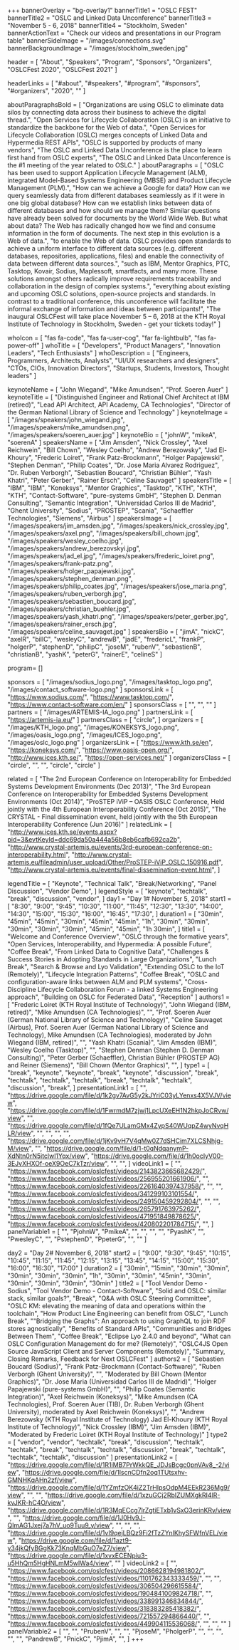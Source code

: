 +++
bannerOverlay = "bg-overlay1"
bannerTitle1 = "OSLC FEST"
bannerTitle2 = "OSLC and Linked Data Unconference"
bannerTitle3 = "November 5 - 6, 2018"
bannerTitle4 = "Stockholm, Sweden"
bannerActionText = "Check our videos and presentations in our Program table"
bannerSideImage = "/images/connections.svg"
bannerBackgroundImage = "/images/stockholm_sweden.jpg"

header = [
  "About",
  "Speakers",
  "Program",
  "Sponsors",
  "Organizers",
  "OSLCFest 2020",
  "OSLCFest 2021"
]

headerLinks = [
  "#about",
  "#speakers",
  "#program",
  "#sponsors",
  "#organizers",
  "2020",
  ""
]

aboutParagraphsBold = [
    "Organizations are using OSLC to eliminate data silos by connecting data across their business to achieve the digital thread.",
    "Open Services for Lifecycle Collaboration (OSLC) is an initiative to standardize the backbone for the Web of data.",
    "Open Services for Lifecycle Collaboration (OSLC) merges concepts of Linked Data and Hypermedia REST APIs",
    "OSLC is supported by products of many vendors",
    "The OSLC and Linked Data Unconference is the place to learn first hand from OSLC experts",
    "The OSLC and Linked Data Unconference is the #1 meeting of the year related to OSLC."
]
aboutParagraphs = [
    "OSLC has been used to support Application Lifecycle Management (ALM), integrated Model-Based Systems Engineering (MBSE) and Product Lifecycle Management (PLM).",
    "How can we achieve a Google for data? How can we query seamlessly data from different databases seamlessly as if it were in one big global database? How can we establish links between data of different databases and how should we manage them? Similar questions have already been solved for documents by the World Wide Web. But what about data? The Web has radically changed how we find and consume information in the form of documents. The next step in this evolution is a Web of data.",
    "to enable the Web of data. OSLC provides open standards to achieve a uniform interface to different data sources (e.g. different databases, repositories, applications, files) and enable the connectivity of data between different data sources.",
    "such as IBM, Mentor Graphics, PTC, Tasktop, Kovair, Sodius, Maplessoft, smartfacts, and many more. These solutions amongst others radically improve requirements traceability and collaboration in the design of complex systems.",
    "everything about existing and upcoming OSLC solutions, open-source projects and standards. In contrast to a traditional conference, this unconference will facilitate the informal exchange of information and ideas between participants!",
    "The inaugural OSLCFest will take place November 5 – 6, 2018 at the KTH Royal Institute of Technology in Stockholm, Sweden - get your tickets today!"
]

whoIcon = [
    "fas fa-code",
    "fas fa-user-cog",
    "far fa-lightbulb",
    "fas fa-power-off"
]
whoTitle = [
    "Developers",
    "Product Managers",
    "Innovation Leaders",
    "Tech Enthusiasts"
]
whoDescription = [
    "Engineers, Programmers, Architects, Analysts",
    "UI/UX researchers and designers",
    "CTOs, CIOs, Innovation Directors",
    "Startups, Students, Investors, Thought leaders"
]


keynoteName = [
    "John Wiegand",
    "Mike Amundsen",
    "Prof. Soeren Auer"
]
keynoteTitle = [
    "Distinguished Engineer and Rational Chief Architect at IBM (retired)",
    "Lead API Architect, API Academy, CA Technologies",
    "Director of the German National Library of Science and Technology"
]
keynoteImage = [
    "/images/speakers/john_wiegand.jpg",
    "/images/speakers/mike_amundsen.png",
    "/images/speakers/soeren_auer.jpg"
]
keynoteBio = [
    "johnW",
    "mikeA",
    "soerenA"
]
speakersName = [
    "Jim Amsden",
    "Nick Crossley",
    "Axel Reichwein",
    "Bill Chown",
    "Wesley Coelho",
    "Andrew Berezowsky",
    "Jad El-Khoury",
    "Frederic Loiret",
    "Frank Patz-Brockmann",
    "Holger Papajewski",
    "Stephen Denman",
    "Philip Coates",
    "Dr. Jose Maria Alvarez Rodriguez",
    "Dr. Ruben Verborgh",
    "Sebastien Boucard",
    "Christian Bühler",
    "Yash Khatri",
    "Peter Gerber",
    "Rainer Ersch",
    "Celine Sauvaget"
]
speakersTitle = [
    "IBM",
    "IBM",
    "Koneksys",
    "Mentor Graphics",
    "Tasktop",
    "KTH",
    "KTH",
    "KTH",
    "Contact-Software",
    "pure-systems GmbH",
    "Stephen D. Denman Consulting",
    "Semantic Integration",
    "Universidad Carlos III de Madrid",
    "Ghent University",
    "Sodius",
    "PROSTEP",
    "Scania",
    "Schaeffler Technologies",
    "Siemens",
    "Airbus"
]
speakersImage = [
    "/images/speakers/jim_amsden.jpg",
    "/images/speakers/nick_crossley.jpg",
    "/images/speakers/axel.png",
    "/images/speakers/bill_chown.jpg",
    "/images/speakers/wesley_coelho.jpg",
    "/images/speakers/andrew_berezovskyi.jpg",
    "/images/speakers/jad_el.jpg",
    "/images/speakers/frederic_loiret.png",
    "/images/speakers/frank-patz.png",
    "/images/speakers/holger_papajewski.jpg",
    "/images/speakers/stephen_denman.png",
    "/images/speakers/philip_coates.jpg",
    "/images/speakers/jose_maria.png",
    "/images/speakers/ruben_verborgh.jpg",
    "/images/speakers/sebastien_boucard.jpg",
    "/images/speakers/christian_buehler.jpg",
    "/images/speakers/yash_khatri.png",
    "/images/speakers/peter_gerber.jpg",
    "/images/speakers/rainer_ersch.jpg",
    "/images/speakers/celine_sauvaget.jpg"
]
speakersBio = [
    "jimA",
    "nickC",
    "axelR",
    "billC",
    "wesleyC",
    "andrewB",
    "jadE",
    "fredericL",
    "frankP",
    "holgerP",
    "stephenD",
    "philipC",
    "joseM",
    "rubenV",
    "sebastienB",
    "christianB",
    "yashK",
    "peterG",
    "rainerE",
    "celineS"
]

program= []

sponsors = [
    "/images/sodius_logo.png",
    "/images/tasktop_logo.png",
    "/images/contact_software-logo.png"
]
sponsorsLink = [
    "https://www.sodius.com/",
    "https://www.tasktop.com/",
    "https://www.contact-software.com/en/"
]
sponsorsClass = [
    "",
    "",
    ""
]
partners = [
    "/images/ARTEMIS-IA_logo.png"
]
partnersLink = [
    "https://artemis-ia.eu/"
]
partnersClass = [
    "circle",
]
organizers = [
    "/images/KTH_logo.png",
    "/images/KONEKSYS_logo.png",
    "/images/oasis_logo.png",
    "/images/ICES_logo.png",
    "/images/oslc_logo.png"
]
organizersLink = [
    "https://www.kth.se/en",
    "https://koneksys.com/",
    "https://www.oasis-open.org/",
    "http://www.ices.kth.se/",
    "https://open-services.net/"
]
organizersClass = [
    "circle",
    "",
    "",
    "circle",
    "circle"
]

related = [
    "The 2nd European Conference on Interoperability for Embedded Systems Development Environments (Dec 2013)",
    "The 3rd European Conference on Interoperability for Embedded Systems Development Environments (Oct 2014)",
    "ProSTEP iViP – OASIS OSLC Conference, Held jointly with the 4th European Interoperability Conference (Oct 2015)",
    "The CRYSTAL - Final dissemination event, held jointly with the 5th European Interoperability Conference (Jun 2016)"
]
relatedLink = [
    "http://www.ices.kth.se/events.aspx?pid=3&evtKeyId=ddc69da50a444a56b8eb6cafb692ca2b",
    "http://www.crystal-artemis.eu/events/3rd-european-conference-on-interoperability.html",
    "http://www.crystal-artemis.eu/fileadmin/user_upload/Other/ProSTEP-iViP_OSLC_150916.pdf",
    "http://www.crystal-artemis.eu/events/final-dissemination-event.html",
]

legendTitle = [
  "Keynote",
  "Technical Talk",
  "Break/Networking",
  "Panel Discussion",
  "Vendor Demo",
]
legendStyle = [
  "keynote",
  "techtalk",
  "break",
  "discussion",
  "vendor",
]
day1 = "Day 1# November 5, 2018"
start1 = [
    "8:30",
    "9:00",
    "9:45",
    "10:30",
    "11:00",
    "11:45",
    "12:30",
    "13:30",
    "14:00",
    "14:30",
    "15:00",
    "15:30",
    "16:00",
    "16:45",
    "17:30",
]
duration1 = [
    "30min",
    "45min",
    "45min",
    "30min",
    "45min",
    "45min",
    "1h",
    "30min",
    "30min",
    "30min",
    "30min",
    "30min",
    "45min",
    "45min",
    "1h 30min",
]
title1 = [
    "Welcome and Conference Overview",
    "OSLC through the formative years",
    "Open Services, Interoperability, and Hypermedia: A possible Future",
    "Coffee Break",
    "From Linked Data to Cognitive Data",
    "Challenges & Success Stories in Adopting Standards in Large Organizations",
    "Lunch Break",
    "Search & Browse and Lyo Validation",
    "Extending OSLC to the IoT (Remotely)",
    "Lifecycle Integration Patterns",
    "Coffee Break",
    "OSLC and configuration-aware links between ALM and PLM systems",
    "Cross-Discipline Lifecycle Collaboration Forum - a linked Systems Engineering approach",
    "Building on OSLC for Federated Data",
    "Reception"
]
authors1 = [
    "Frederic Loiret (KTH Royal Institute of Technology)",
    "John Wiegand (IBM, retired)",
    "Mike Amundsen (CA Technologies)",
    "",
    "Prof. Soeren Auer (German National Library of Science and Technology)",
    "Celine Sauvaget (Airbus), Prof. Soeren Auer (German National Library of Science and Technology), Mike Amundsen (CA Technologies), moderated by John Wiegand (IBM, retired)",
    "",
    "Yash Khatri (Scania)",
    "Jim Amsden (IBM)",
    "Wesley Coelho (Tasktop)",
    "",
    "Stephen Denman (Stephen D. Denman Consulting)",
    "Peter Gerber (Schaeffler), Christian Bühler (PROSTEP AG) and Reiner (Siemens)",
    "Bill Chown (Mentor Graphics)",
    "",
]
type1 = [
    "break",
    "keynote",
    "keynote",
    "break",
    "keynote",
    "discussion",
    "break",
    "techtalk",
    "techtalk",
    "techtalk",
    "break",
    "techtalk",
    "techtalk",
    "discussion",
    "break",
]
presentationLink1 = [
    "",
    "https://drive.google.com/file/d/1k2gv7AvG5y2kJYriC03yLYenxs4X5VJV/view",
    "https://drive.google.com/file/d/1FwrmdM7zjwj1LpcUXeEH1N2hkpJoCRvw/view",
    "",
    "https://drive.google.com/file/d/1fQe7ULamGMx4ZypS40WUqpZ4wyNvqHLR/view",
    "",
    "",
    "",
    "",
    "https://drive.google.com/file/d/1jKv9vH7V4qMw0Z7dSHCim7XLCSNhjg-M/view",
    "",
    "https://drive.google.com/file/d/1-t0qNdqanymP-XdNtn0rN5itclwl1Yqx/view",
    "https://drive.google.com/file/d/1h0ocIyV00-3EJvXHXOf-oeX9OeC7kTzr/view",
    "",
    "",
]
videoLink1 = [
    "",
    "https://www.facebook.com/oslcfest/videos/2143823665682429/",
    "https://www.facebook.com/oslcfest/videos/256955201661906/",
    "",
    "https://www.facebook.com/oslcfest/videos/2261640397437958/",
    "",
    "",
    "https://www.facebook.com/oslcfest/videos/341299103101554/",
    "https://www.facebook.com/oslcfest/videos/249150459292804/",
    "",
    "",
    "https://www.facebook.com/oslcfest/videos/265791763975262/",
    "https://www.facebook.com/oslcfest/videos/471951849878625/",
    "https://www.facebook.com/oslcfest/videos/420802201784715/",
    "",
]
panelVariable1 = [
    "",
    "PjohnW",
    "PmikeA",
    "",
    "",
    "",
    "",
    "PyashK",
    "",
    "PwesleyC",
    "",
    "PstephenD",
    "PpeterG",
    "",
    ""
]

day2 = "Day 2# November 6, 2018"
start2 = [
    "9:00",
    "9:30",
    "9:45",
    "10:15",
    "10:45",
    "11:15",
    "11:45",
    "12:15",
    "13:15",
    "13:45",
    "14:15",
    "15:00",
    "15:30",
    "16:00",
    "16:30",
    "17:00"
]
duration2 = [
    "30min",
    "15min",
    "30min",
    "30min",
    "30min",
    "30min",
    "30min",
    "1h",
    "30min",
    "30min",
    "45min",
    "30min",
    "30min",
    "30min",
    "30min",
    "30min"
]
title2 = [
    "Tool Vendor Demo - Sodius",
    "Tool Vendor Demo - Contact-Software",
    "Solid and OSLC: similar stack, similar goals?",
    "Break",
    "Q&A with OSLC Steering Committee",
    "OSLC KM: elevating the meaning of data and operations within the toolchain",
    "How Product Line Engineering can benefit from OSLC",
    "Lunch Break",
    "\"Bridging the Graphs\": An approach to using GraphQL to join RDF stores agnostically",
    "Benefits of Standard APIs",
    "Communities and Bridges Between Them",
    "Coffee Break",
    "Eclipse Lyo 2.4.0 and beyond",
    "What can OSLC Configuration Management do for me? (Remotely)",
    "OSLC4JS Open Source JavaScript Client and Server Components (Remotely)",
    "Summary, Closing Remarks, Feedback for Next OSLCFest"
]
authors2 = [
    "Sebastien Boucard (Sodius)",
    "Frank Patz-Brockmann (Contact-Software)",
    "Ruben Verborgh (Ghent University)",
    "",
    "Moderated by Bill Chown (Mentor Graphics)",
    "Dr. Jose Maria (Universidad Carlos III de Madrid)",
    "Holger Papajewski (pure-systems GmbH)",
    "",
    "Philip Coates (Semantic Integration)",
    "Axel Reichwein (Koneksys)",
    "Mike Amundsen (CA Technologies), Prof. Soeren Auer (TIB), Dr. Ruben Verborgh (Ghent University), moderated by Axel Reichwein (Koneksys)",
    "",
    "Andrew Berezowsky (KTH Royal Institute of Technology) Jad El-Khoury (KTH Royal Institute of Technology)",
    "Nick Crossley (IBM)",
    "Jim Amsden (IBM)",
    "Moderated by Frederic Loiret (KTH Royal Institute of Technology)"
]
type2 = [
    "vendor",
    "vendor",
    "techtalk",
    "break",
    "discussion",
    "techtalk",
    "techtalk",
    "break",
    "techtalk",
    "techtalk",
    "discussion",
    "break",
    "techtalk",
    "techtalk",
    "techtalk",
    "discussion"
]
presentationLink2 = [
    "https://drive.google.com/file/d/1R1iMB7PrWkkQE_JDJsBcgc0pnVAv8_-2/view",
    "https://drive.google.com/file/d/1lscnCDfn2oq1TUtsxhv-GMNHKqAHn2zf/view",
    "https://drive.google.com/file/d/1YZmfzOK4iZ2TrHIpsOdpM4EEkR236Mg9/view",
    "",
    "",
    "https://drive.google.com/file/d/1xzuGCj2RbIZUMXgkRI4lR-kvJKR-hC4O/view",
    "https://drive.google.com/file/d/1R3MqECcg7lrZgtiETxb1vSxO3erinKRv/view",
    "",
    "https://drive.google.com/file/d/1J0Hv9J-QlmAG1Jxej7a7hV_uo9Tuu9_y/view",
    "",
    "",
    "",
    "https://drive.google.com/file/d/1vI9qejLBQz9Fi2fTzZYnIKhySFWfnVEL/view",
    "https://drive.google.com/file/d/1azt9-y34jkQfyBGgKk73KnqMbGuO7eZ7/view",
    "https://drive.google.com/file/d/1xvxECENpiu3-u5HhQm5HgHNLmM5wIWa4/view",
    ""
]
videoLink2 = [
    "",
    "https://www.facebook.com/oslcfest/videos/2086628194981802/",
    "https://www.facebook.com/oslcfest/videos/1101762343333459/",
    "",
    "",
    "https://www.facebook.com/oslcfest/videos/306504296615584/",
    "https://www.facebook.com/oslcfest/videos/1904841009824718/",
    "",
    "https://www.facebook.com/oslcfest/videos/338991346834844/",
    "https://www.facebook.com/oslcfest/videos/318383285418382/",
    "https://www.facebook.com/oslcfest/videos/721557294866440/",
    "",
    "https://www.facebook.com/oslcfest/videos/449904115536068/",
    "",
    "",
    ""
]
panelVariable2 = [
    "",
    "",
    "PrubenV",
    "",
    "",
    "PjoseM",
    "PholgerP",
    "",
    "",
    "",
    "",
    "",
    "PandrewB",
    "PnickC",
    "PjimA",
    "",
]
+++
